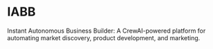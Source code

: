 # IABB
Instant Autonomous Business Builder: A CrewAI-powered platform for automating market discovery, product development, and marketing.
